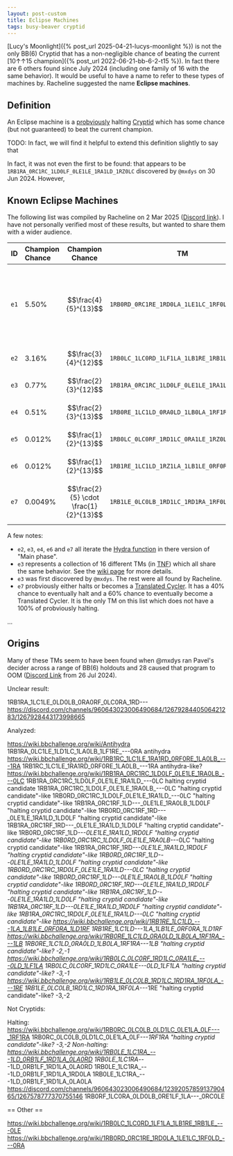 ```yaml
---
layout: post-custom
title: Eclipse Machines
tags: busy-beaver cryptid
---
```


[Lucy's Moonlight]({% post_url 2025-04-21-lucys-moonlight %}) is not the only BB(6) Cryptid that has a non-negligible chance of beating the current [10↑↑15 champion]({% post_url 2022-06-21-bb-6-2-t15 %}). In fact there are 6 others found since July 2024 (including one family of 16 with the same behavior). It would be useful to have a name to refer to these types of machines by. Racheline suggested the name **Eclipse machines**.


## Definition

An Eclipse machine is a [probviously](https://wiki.bbchallenge.org/wiki/Probvious) halting [Cryptid](https://wiki.bbchallenge.org/wiki/Cryptids) which has some chance (but not guaranteed) to beat the current champion. 

TODO: In fact, we will find it helpful to extend this definition slightly to say that 

In fact, it was not even the first to be found: that appears to be `1RB1RA_0RC1RC_1LD0LF_0LE1LE_1RA1LD_1RZ0LC` discovered by `@mxdys` on 30 Jun 2024. However, 

## Known Eclipse Machines

The following list was compiled by Racheline on 2 Mar 2025 ([Discord link](https://discord.com/channels/960643023006490684/1239205785913790465/1345751155325665340)). I have not personally verified most of these results, but wanted to share them with a wider audience.

|  ID  | Champion Chance | Champion Chance |  TM                                      |  Links   |
| :--: | :------ | :------------------: | :-----------------------------------------: | :------- |
| `e1` | 5.50%   | $$\frac{4}{5}^{13}$$ | `1RB0RD_0RC1RE_1RD0LA_1LE1LC_1RF0LD_1RZ0RA` | [Lucy's Moonlight]({% post_url 2025-04-21-lucys-moonlight %}) |
| `e2` | 3.16%   | $$\frac{3}{4}^{12}$$ | `1RB0LC_1LC0RD_1LF1LA_1LB1RE_1RB1LE_1RZ0LE` | [wiki](https://wiki.bbchallenge.org/wiki/1RB0LC_1LC0RD_1LF1LA_1LB1RE_1RB1LE_---0LE) |
| `e3` | 0.77%   | $$\frac{2}{3}^{12}$$ | `1RB1RA_0RC1RC_1LD0LF_0LE1LE_1RA1LD_1RZ0LC` | [wiki](https://wiki.bbchallenge.org/wiki/1RB1RA_0RC1RC_1LD0LF_0LE1LE_1RA0LB_---0LC) |
| `e4` | 0.51%   | $$\frac{2}{3}^{13}$$ | `1RB0RE_1LC1LD_0RA0LD_1LB0LA_1RF1RA_1RZ1LB` | [wiki](https://wiki.bbchallenge.org/wiki/1RB0RE_1LC1LD_0RA0LD_1LB0LA_1RF1RA_---1LB) |
| `e5` | 0.012%  | $$\frac{1}{2}^{13}$$ | `1RB0LC_0LC0RF_1RD1LC_0RA1LE_1RZ0LD_1LF1LA` | [wiki](https://wiki.bbchallenge.org/wiki/1RB0LC_0LC0RF_1RD1LC_0RA1LE_---0LD_1LF1LA) |
| `e6` | 0.012%  | $$\frac{1}{2}^{13}$$ | `1RB1RE_1LC1LD_1RZ1LA_1LB1LE_0RF0RA_1LD1RF` | [wiki](https://wiki.bbchallenge.org/wiki/1RB1RE_1LC1LD_---1LA_1LB1LE_0RF0RA_1LD1RF) |
| `e7` | 0.0049% | $$\frac{2}{5} \cdot \frac{1}{2}^{13}$$ | `1RB1LE_0LC0LB_1RD1LC_1RD1RA_1RF0LA_1RZ1RE` | [wiki](https://wiki.bbchallenge.org/wiki/1RB1LE_0LC0LB_1RD1LC_1RD1RA_1RF0LA_---1RE) |

A few notes:

* `e2`, `e3`, `e4`, `e6` and `e7` all iterate the [Hydra function](https://wiki.bbchallenge.org/wiki/Hydra_function) in there version of "Main phase".
* `e3` represents a collection of 16 different TMs (in [TNF](https://wiki.bbchallenge.org/wiki/Tree_Normal_Form)) which all share the same behavior. See the [wiki page](https://wiki.bbchallenge.org/wiki/1RB1RA_0RC1RC_1LD0LF_0LE1LE_1RA0LB_---0LC) for more details.
* `e3` was first discovered by `@mxdys`. The rest were all found by Racheline.
* `e7` probviously either halts or becomes a [Translated Cycler](https://wiki.bbchallenge.org/wiki/Translated_cycler). It has a 40% chance to eventually halt and a 60% chance to eventually become a Translated Cycler. It is the only TM on this list which does not have a 100% of probviously halting.

...

## Origins

Many of these TMs seem to have been found when @mxdys ran Pavel's decider across a range of BB(6) holdouts and 28 caused that program to OOM ([Discord Link](https://discord.com/channels/960643023006490684/1239205785913790465/1266428071817379862) from 26 Jul 2024).


Unclear result:

1RB1RA_1LC1LE_0LD0LB_0RA0RF_0LC0RA_1RD---
  https://discord.com/channels/960643023006490684/1267928440506421283/1267928443173998665

Analyzed:

https://wiki.bbchallenge.org/wiki/Antihydra
  1RB1RA_0LC1LE_1LD1LC_1LA0LB_1LF1RE_---0RA antihydra
https://wiki.bbchallenge.org/wiki/1RB1RC_1LC1LE_1RA1RD_0RF0RE_1LA0LB_---1RA
  1RB1RC_1LC1LE_1RA1RD_0RF0RE_1LA0LB_---1RA antihydra-like?
https://wiki.bbchallenge.org/wiki/1RB1RA_0RC1RC_1LD0LF_0LE1LE_1RA0LB_---0LC
  1RB1RA_0RC1RC_1LD0LF_0LE1LE_1RA1LD_---0LC halting cryptid candidate
  1RB1RA_0RC1RC_1LD0LF_0LE1LE_1RA0LB_---0LC "halting cryptid candidate"-like
  1RB0RD_0RC1RC_1LD0LF_0LE1LE_1RA1LD_---0LC "halting cryptid candidate"-like
  1RB1RA_0RC1RF_1LD---_0LE1LE_1RA0LB_1LD0LF "halting cryptid candidate"-like
  1RB0RD_0RC1RF_1RD---_0LE1LE_1RA1LD_1LD0LF "halting cryptid candidate"-like
  1RB1RA_0RC1RF_1RD---_0LE1LE_1RA1LD_1LD0LF "halting cryptid candidate"-like
  1RB0RD_0RC1RF_1LD---_0LE1LE_1RA1LD_1RD0LF "halting cryptid candidate"-like
  1RB0RD_0RC1RC_1LD0LF_0LE1LE_1RA0LB_---0LC "halting cryptid candidate"-like
  1RB1RA_0RC1RF_1RD---_0LE1LE_1RA1LD_1RD0LF "halting cryptid candidate"-like
  1RB0RD_0RC1RF_1LD---_0LE1LE_1RA1LD_1LD0LF "halting cryptid candidate"-like
  1RB0RD_0RC1RC_1RD0LF_0LE1LE_1RA1LD_---0LC "halting cryptid candidate"-like
  1RB0RD_0RC1RF_1LD---_0LE1LE_1RA0LB_1LD0LF "halting cryptid candidate"-like
  1RB0RD_0RC1RF_1RD---_0LE1LE_1RA1LD_1RD0LF "halting cryptid candidate"-like
  1RB1RA_0RC1RF_1LD---_0LE1LE_1RA1LD_1LD0LF "halting cryptid candidate"-like
  1RB1RA_0RC1RF_1LD---_0LE1LE_1RA1LD_1RD0LF "halting cryptid candidate"-like
  1RB1RA_0RC1RC_1RD0LF_0LE1LE_1RA1LD_---0LC "halting cryptid candidate"-like
https://wiki.bbchallenge.org/wiki/1RB1RE_1LC1LD_---1LA_1LB1LE_0RF0RA_1LD1RF
  1RB1RE_1LC1LD_---1LA_1LB1LE_0RF0RA_1LD1RF 
https://wiki.bbchallenge.org/wiki/1RB0RE_1LC1LD_0RA0LD_1LB0LA_1RF1RA_---1LB
  1RB0RE_1LC1LD_0RA0LD_1LB0LA_1RF1RA_---1LB "halting cryptid candidate"-like? -2,-1
https://wiki.bbchallenge.org/wiki/1RB0LC_0LC0RF_1RD1LC_0RA1LE_---0LD_1LF1LA
  1RB0LC_0LC0RF_1RD1LC_0RA1LE_---0LD_1LF1LA "halting cryptid candidate"-like? -3,-1
https://wiki.bbchallenge.org/wiki/1RB1LE_0LC0LB_1RD1LC_1RD1RA_1RF0LA_---1RE
  1RB1LE_0LC0LB_1RD1LC_1RD1RA_1RF0LA_---1RE "halting cryptid candidate"-like? -3,-2

Not Cryptids:

Halting: 
  https://wiki.bbchallenge.org/wiki/1RB0RC_0LC0LB_0LD1LC_0LE1LA_0LF---_1RF1RA
    1RB0RC_0LC0LB_0LD1LC_0LE1LA_0LF---_1RF1RA "halting cryptid candidate"-like? -3,-2
Non-halting:
  https://wiki.bbchallenge.org/wiki/1RB0LE_1LC1RA_---1LD_0RB1LF_1RD1LA_0LA0RD
    1RB0LE_1LC1RA_---1LD_0RB1LF_1RD1LA_0LA0RD
    1RB0LE_1LC1RA_---1LD_0RB1LF_1RD1LA_1RD0LA
    1RB0LE_1LC1RA_---1LD_0RB1LF_1RD1LA_0LA0LA
  https://discord.com/channels/960643023006490684/1239205785913790465/1267578777370755146
    1RB0RF_1LC0RA_0LD0LB_0RE1LF_1LA---_0RC0LE


== Other ==

https://wiki.bbchallenge.org/wiki/1RB0LC_1LC0RD_1LF1LA_1LB1RE_1RB1LE_---0LE
https://wiki.bbchallenge.org/wiki/1RB0RD_0RC1RE_1RD0LA_1LE1LC_1RF0LD_---0RA